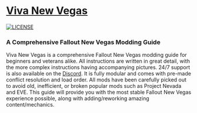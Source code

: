 # [Viva New Vegas](https://vivanewvegas.github.io/)

[![LICENSE](https://img.shields.io/badge/license-MIT-informational.svg)](https://github.com/h5bp/html5-boilerplate/blob/master/LICENSE.txt)

### A Comprehensive Fallout New Vegas Modding Guide

Viva New Vegas is a comprehensive Fallout New Vegas modding guide for beginners and veterans alike. All instructions are written in great detail, with the more complex instructions having accompanying pictures. 24/7 support is also available on the [Discord](https://discord.ggDhX5S27). It is fully modular and comes with pre-made conflict resolution and load order.
All mods have been carefully picked out to avoid old, inefficient, or broken popular mods such as Project Nevada and EVE. This guide will provide you with the most stable Fallout New Vegas experience possible, along with adding/reworking amazing content/mechanics.
